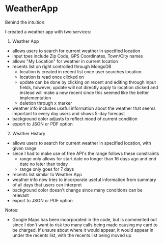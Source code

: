 # WeatherApp

Behind the intuition:

I created a weather app with two services:

1. Weather App
- allows users to search for current weather in specified location
- input tpes include Zip Code, GPS Coordinates, Town/City names
- allows "My Location" for weather in current location
- recents list on right controlled through MongoDB
    - location is created in recent list once user searches location
    - location is read once clicked on
    - update can be done by clicking on recent and editing through input fields, however, update will not directly apply to 
    location clicked and instead will make a new recent since this seemed like the better implementation
    - deletion through x marker
- weather info includes useful information about the weather that seems important to every day users and shows 5-day forecast
- background color adjusts to reflect mood of current condition
- export to JSON or PDF option

2. Weather History
- allows users to search for current weather in specified location, with given range
- since I had to make use of free API's the range follows these constraints
    - range only allows for start date no longer than 16 days ago and end date no later than today
    - range only goes for 7 days
- recents list similar to Weather App
- weather info now tries to incorporate useful information from summary of all days that users can interpret
- background color doesn't change since many conditions can be relevant
- export to JSON or PDF option

Notes:
- Google Maps has been incorporated in the code, but is commented out since I don't want to risk too many calls being made causing
my card to be charged. If unsure about where it would appear, it would appear in under the recents list, with the recents list being moved up.